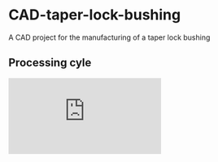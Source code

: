 # CAD-taper-lock-bushing
A CAD project for the manufacturing of a taper lock bushing

## Processing cyle
![processing cycle](https://github.com/alberts96/CAD-taper-lock-bushing/blob/main/processing-cycle.pdf)


